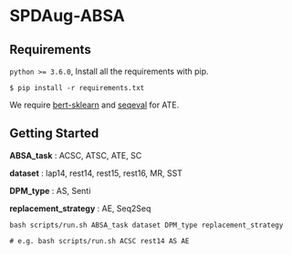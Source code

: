 # SPDAug-ABSA

## Requirements

`python >= 3.6.0`, Install all the requirements with pip.

```
$ pip install -r requirements.txt
```

We require [bert-sklearn](https://github.com/charles9n/bert-sklearn) and [seqeval](https://github.com/chakki-works/seqeval) for ATE.


## Getting Started

**ABSA_task** : ACSC, ATSC, ATE, SC

**dataset** : lap14, rest14, rest15, rest16, MR, SST

**DPM_type** : AS, Senti

**replacement_strategy** : AE, Seq2Seq

```
bash scripts/run.sh ABSA_task dataset DPM_type replacement_strategy

# e.g. bash scripts/run.sh ACSC rest14 AS AE
```

